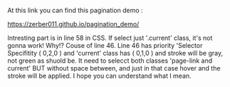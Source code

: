 At this link you can find this pagination demo : 

https://zerber011.github.io/pagination_demo/

Intresting part is in line 58 in CSS.  If select just '.current' class, it's not gonna work! 
Why!? Couse of line 46. Line 46 has priority 'Selector Specifitity ( 0,2,0 ) 
and 'current' class has ( 0,1,0 ) and stroke will be gray, not green as shuold be. 
It need to selecct both classes 'page-link and current' BUT without space between,
and just in that case hover and the stroke will be applied. 
I hope you can understand what I mean. 
